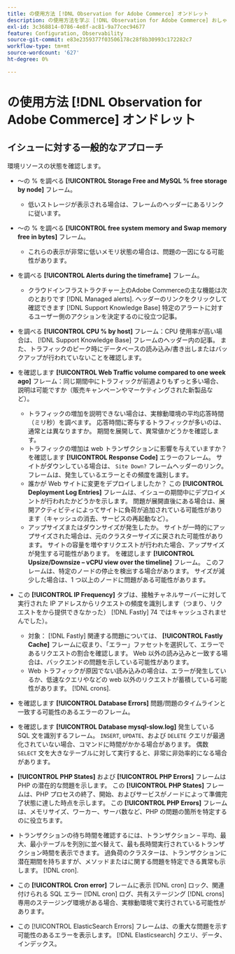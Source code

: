 ```yaml
---
title: の使用方法 [!DNL Observation for Adobe Commerce] オンドレット
description: の使用方法を学ぶ [!DNL Observation for Adobe Commerce] おしゃべり。
exl-id: 3c368814-0786-4e8f-ac81-9a77cec94677
feature: Configuration, Observability
source-git-commit: e83e2359377f03506178c28f8b30993c172282c7
workflow-type: tm+mt
source-wordcount: '627'
ht-degree: 0%

---
```


# の使用方法 [!DNL Observation for Adobe Commerce] オンドレット

## イシューに対する一般的なアプローチ

環境リソースの状態を確認します。

* ～の % を調べる **[!UICONTROL Storage Free and MySQL % free storage by node]** フレーム。

   * 低いストレージが表示される場合は、フレームのヘッダーにあるリンクに従います。

* ～の % を調べる **[!UICONTROL free system memory and Swap memory free in bytes]** フレーム。

   * これらの表示が非常に低いメモリ状態の場合は、問題の一因になる可能性があります。

* を調べる **[!UICONTROL Alerts during the timeframe]** フレーム。

   * クラウドインフラストラクチャー上のAdobe Commerceの主な機能は次のとおりです [!DNL Managed alerts]. ヘッダーのリンクをクリックして確認できます [!DNL Support Knowledge Base] 特定のアラートに対するユーザー側のアクションを決定するのに役立つ記事。

* を調べる **[!UICONTROL CPU % by host]** フレーム：CPU 使用率が高い場合は、 [!DNL Support Knowledge Base] フレームのヘッダー内の記事。 また、トラフィックのピーク時にデータベースの読み込み/書き出しまたはバックアップが行われていないことを確認します。

* を確認します **[!UICONTROL Web Traffic volume compared to one week ago]** フレーム：同じ期間中にトラフィックが前週よりもずっと多い場合、説明は可能ですか（販売キャンペーンやマーケティングされた新製品など）。
   * トラフィックの増加を説明できない場合は、実稼動環境の平均応答時間（ミリ秒）を調べます。 応答時間に寄与するトラフィックが多いのは、通常とは異なりますか。 期間を展開して、異常値かどうかを確認します。
   * トラフィックの増加は web トランザクションに影響を与えていますか？ を確認します **[!UICONTROL Response Code]** エラーのフレーム。 サイトがダウンしている場合は、 `Site Down?` フレームヘッダーのリンク。 フレームは、発生しているエラーとその頻度を識別します。
   * 誰かが Web サイトに変更をデプロイしましたか？ この **[!UICONTROL Deployment Log Entries]** フレームは、イシューの期間中にデプロイメントが行われたかどうかを示します。 問題が展開直後にある場合は、展開アクティビティによってサイトに負荷が追加されている可能性があります（キャッシュの消去、サービスの再起動など）。
   * アップサイズまたはダウンサイズが発生したか。 サイトが一時的にアップサイズされた場合は、元のクラスターサイズに戻された可能性があります。 サイトの容量を増やすリクエストが行われた場合、アップサイズが発生する可能性があります。 を確認します **[!UICONTROL Upsize/Downsize – vCPU view over the timeline]** フレーム。 このフレームは、特定のノードの停止を検出する場合があります。 サイズが減少した場合は、1 つ以上のノードに問題がある可能性があります。

* この **[!UICONTROL IP Frequency]** タブは、接触チャネルサーバーに対して実行された IP アドレスからリクエストの頻度を識別します（つまり、リクエストをから提供できなかった） [!DNL Fastly] 74 ではキャッシュされませんでした）。

   * 対象： [!DNL Fastly] 関連する問題については、 **[!UICONTROL Fastly Cache]** フレームに収まり、「エラー」ファセットを選択して、エラーであるリクエストの割合を確認します。 Web 以外の読み込みと一致する場合は、バックエンドの問題を示している可能性があります。
   * Web トラフィックが原因でない読み込みの場合は、エラーが発生しているか、低速なクエリやなどの web 以外のリクエストが蓄積している可能性があります。 [!DNL crons].

* を確認します **[!UICONTROL Database Errors]** 問題/問題のタイムラインと一致する可能性のあるエラーのフレーム。
* を確認します **[!UICONTROL Database mysql-slow.log]** 発生している SQL 文を識別するフレーム。 `INSERT`, `UPDATE`、および `DELETE` クエリが最適化されていない場合、コマンドに時間がかかる場合があります。 偶数 `SELECT` 文を大きなテーブルに対して実行すると、非常に非効率的になる場合があります。
* **[!UICONTROL PHP States]** および **[!UICONTROL PHP Errors]** フレームは PHP の潜在的な問題を示します。 この **[!UICONTROL PHP States]** フレームは、PHP プロセスの終了、開始、およびサービスがノードによって準備完了状態に達した時点を示します。 この **[!UICONTROL PHP Errors]** フレームは、メモリサイズ、ワーカー、サーバ数など、PHP の問題の箇所を特定するのに役立ちます。
* トランザクションの待ち時間を確認するには、トランザクション – 平均、最大、最小テーブルを列別に並べ替えて、最も長時間実行されているトランザクション時間を表示できます。 過負荷のクラスターは、トランザクションに潜在期間を持ちますが、メソッドまたはに関する問題を特定できる異常も示します。 [!DNL cron].
* この **[!UICONTROL Cron error]** フレームに表示 [!DNL cron] ロック、関連付けられる SQL エラー [!DNL cron] ログ、共有ステージング [!DNL crons] 専用のステージング環境がある場合、実稼動環境で実行されている可能性があります。
* この [!UICONTROL ElasticSearch Errors] フレームは、の重大な問題を示す可能性のあるエラーを表示します。 [!DNL Elasticsearch] クエリ、データ、インデックス。
